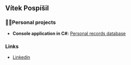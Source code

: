 ## Vítek Pospíšil

### 👨‍💻Personal projects

- **Console application in C#:** [Personal records database]()

### Links 
- [Linkedin](https://www.linkedin.com/in/vítek-pospíšil-091b41370)
